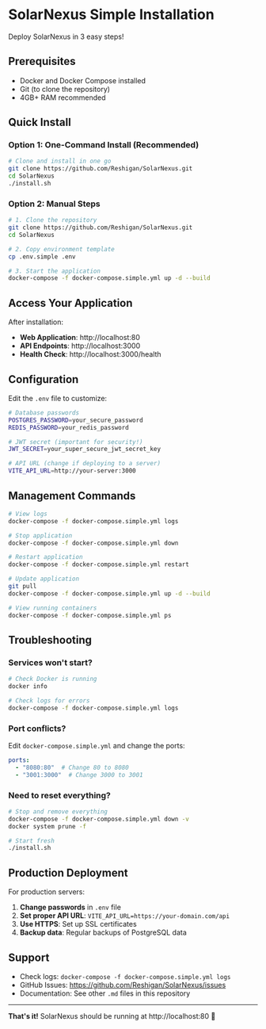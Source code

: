 # SolarNexus Simple Installation

Deploy SolarNexus in 3 easy steps!

## Prerequisites

- Docker and Docker Compose installed
- Git (to clone the repository)
- 4GB+ RAM recommended

## Quick Install

### Option 1: One-Command Install (Recommended)

```bash
# Clone and install in one go
git clone https://github.com/Reshigan/SolarNexus.git
cd SolarNexus
./install.sh
```

### Option 2: Manual Steps

```bash
# 1. Clone the repository
git clone https://github.com/Reshigan/SolarNexus.git
cd SolarNexus

# 2. Copy environment template
cp .env.simple .env

# 3. Start the application
docker-compose -f docker-compose.simple.yml up -d --build
```

## Access Your Application

After installation:

- **Web Application**: http://localhost:80
- **API Endpoints**: http://localhost:3000
- **Health Check**: http://localhost:3000/health

## Configuration

Edit the `.env` file to customize:

```bash
# Database passwords
POSTGRES_PASSWORD=your_secure_password
REDIS_PASSWORD=your_redis_password

# JWT secret (important for security!)
JWT_SECRET=your_super_secure_jwt_secret_key

# API URL (change if deploying to a server)
VITE_API_URL=http://your-server:3000
```

## Management Commands

```bash
# View logs
docker-compose -f docker-compose.simple.yml logs

# Stop application
docker-compose -f docker-compose.simple.yml down

# Restart application
docker-compose -f docker-compose.simple.yml restart

# Update application
git pull
docker-compose -f docker-compose.simple.yml up -d --build

# View running containers
docker-compose -f docker-compose.simple.yml ps
```

## Troubleshooting

### Services won't start?
```bash
# Check Docker is running
docker info

# Check logs for errors
docker-compose -f docker-compose.simple.yml logs
```

### Port conflicts?
Edit `docker-compose.simple.yml` and change the ports:
```yaml
ports:
  - "8080:80"  # Change 80 to 8080
  - "3001:3000"  # Change 3000 to 3001
```

### Need to reset everything?
```bash
# Stop and remove everything
docker-compose -f docker-compose.simple.yml down -v
docker system prune -f

# Start fresh
./install.sh
```

## Production Deployment

For production servers:

1. **Change passwords** in `.env` file
2. **Set proper API URL**: `VITE_API_URL=https://your-domain.com/api`
3. **Use HTTPS**: Set up SSL certificates
4. **Backup data**: Regular backups of PostgreSQL data

## Support

- Check logs: `docker-compose -f docker-compose.simple.yml logs`
- GitHub Issues: https://github.com/Reshigan/SolarNexus/issues
- Documentation: See other `.md` files in this repository

---

**That's it!** SolarNexus should be running at http://localhost:80 🚀